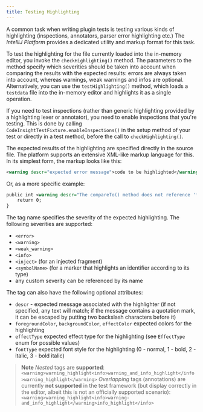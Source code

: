 ```yaml
---
title: Testing Highlighting
---
```


A common task when writing plugin tests is testing various kinds of highlighting (inspections, annotators, parser error highlighting etc.) The *IntelliJ Platform* provides a dedicated utility and markup format for this task.

To test the highlighting for the file currently loaded into the in-memory editor, you invoke the `checkHighlighting()` method. The parameters to the method specify which severities should be taken into account when comparing the results with the expected results: errors are always taken into account, whereas warnings, weak warnings and infos are optional. Alternatively, you can use the `testHighlighting()` method, which loads a `testdata` file into the in-memory editor and highlights it as a single operation.

If you need to test inspections (rather than generic highlighting provided by a highlighting lexer or annotator), you need to enable inspections that you're testing. This is done by calling `CodeInsightTestFixture.enableInspections()` in the setup method of your test or directly in a test method, before the call to `checkHighlighting()`.

The expected results of the highlighting are specified directly in the source file. The platform supports an extensive XML-like markup language for this. In its simplest form, the markup looks like this:

```xml
<warning descr="expected error message">code to be highlighted</warning>
```

Or, as a more specific example:

```xml
public int <warning descr="The compareTo() method does not reference 'foo' which is referenced from equals(); inconsistency may result">compareTo</warning>(Simple other) {
    return 0;
}
```

The tag name specifies the severity of the expected highlighting. The following severities are supported:

* `<error>`
* `<warning>`
* `<weak_warning>`
* `<info>`
* `<inject>` (for an injected fragment)
* `<symbolName>` (for a marker that highlights an identifier according to its type)
* any custom severity can be referenced by its name

The tag can also have the following optional attributes:

* `descr` - expected message associated with the highlighter (if not specified, any text will match; if the message contains a quotation mark, it can be escaped by putting two backslash characters before it)
* `foregroundColor`, `backgroundColor`, `effectColor` expected colors for the highlighting
* `effectType` expected effect type for the highlighting (see `EffectType` enum for possible values)
* `fontType` expected font style for the highlighting (0 - normal, 1 - bold, 2 - italic, 3 - bold italic)

> **Note** *Nested* tags are **supported**: 
>   ```<warning>warning_highlight<info>warning_and_info_highlight</info>warning_highlight</warning>```
> *Overlapping* tags (annotations) are currently **not supported** in the test framework (but display correctly in the editor, albeit this is not an officially supported scenario): 
>   ```<warning>warning_highlight<info>warning-and_info_highlight</warning>info_highlight</info>```
